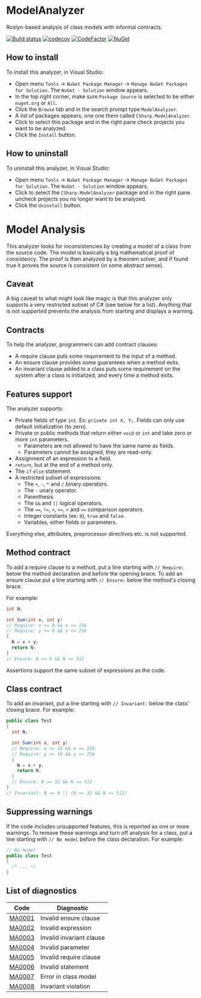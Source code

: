 # ModelAnalyzer

Roslyn-based analysis of class models with informal contracts.

[![Build status](https://ci.appveyor.com/api/projects/status/adtm9d6che63hlf2?svg=true)](https://ci.appveyor.com/project/dlebansais/modelanalyzer)
[![codecov](https://codecov.io/gh/dlebansais/ModelAnalyzer/branch/master/graph/badge.svg?token=EiqUBv7cWP)](https://codecov.io/gh/dlebansais/ModelAnalyzer)
[![CodeFactor](https://www.codefactor.io/repository/github/dlebansais/modelanalyzer/badge)](https://www.codefactor.io/repository/github/dlebansais/modelanalyzer)
[![NuGet](https://img.shields.io/nuget/v/Test.CSharp.ModelAnalyzer.svg)](https://www.nuget.org/packages/Test.CSharp.ModelAnalyzer)

## How to install

To install this analyzer, in Visual Studio:

+ Open menu `Tools` -> `NuGet Package Manager` -> `Manage NuGet Packages for Solution`. The `NuGet - Solution` window appears.  
+ In the top right corner, make sure `Package Source` is selected to be either `nuget.org` or `All`.
+ Click the `Browse` tab and in the search prompt type `ModelAnalyzer`.
+ A list of packages appears, one one them called `CSharp.ModelAnalyzer`.
+ Click to select this package and in the right pane check projects you want to be analyzed.
+ Click the `Install` button.

## How to uninstall

To uninstall this analyzer, in Visual Studio:

+ Open menu `Tools` -> `NuGet Package Manager` -> `Manage NuGet Packages for Solution`. The `NuGet - Solution` window appears.  
+ Click to select the `CSharp.ModelAnalyzer` package and in the right pane uncheck projects you no longer want to be analyzed.
+ Click the `Uninstall` button.

# Model Analysis

This analyzer looks for inconsistencies by creating a model of a class from the source code. The model is basically a big mathematical proof of consistency. The proof is then analyzed by a theorem solver, and if found true it proves the source is consistent (in some abstract sense).

## Caveat

A big caveat to what might look like magic is that this analyzer only supports a very restricted subset of C# (see below for a list). Anything that is not supported prevents the analysis from starting and displays a warning.

## Contracts
To help the analyzer, programmers can add contract clauses:

+ A require clause puts some requirement to the input of a method.
+ An ensure clause provides some guarantees when a method exits.
+ An invariant clause added to a class puts some requirement on the system after a class is initialized, and every time a method exits.

## Features support

The analyzer supports:

+ Private fields of type `int`. Ex: `private int X, Y;`. Fields can only use default initialization (to zero).
+ Private or public methods that return either `void` or `int` and take zero or more `int` parameters.
  * Parameters are not allowed to have the same name as fields.
  * Parameters cannot be assigned, they are read-only.
+ Assignment of an expression to a field.
+ `return`, but at the end of a method only.
+ The `if` `else` statement.
+ A restricted subset of expressions:
  * The `+`, `-`, `*` and `/` binary operators.
  * The `-` unary operator.
  * Parenthesis.
  * The `&&` and `||` logical operators.
  * The `==`, `!=`, `>`, `>=`, `<` and `<=` comparison operators.
  * Integer constants (ex: `0`), `true` and `false`.
  * Variables, either fields or parameters.

Everything else, attributes, preprocessor directives etc. is not supported.

## Method contract

To add a require clause to a method, put a line starting with `// Require:` below the method declaration and before the opening brace. To add an ensure clause put a line starting with `// Ensure:` below the method's closing brace.

For example:

````csharp
int N;

int Sum(int x, int y)
// Require: x >= 0 && x <= 256 
// Require: y >= 0 && y <= 256 
{
  N = x + y;
  return N;
}
// Ensure: N >= 0 && N <= 512
````

Assertions support the same subset of expressions as the code.
 
## Class contract

To add an invariant, put a line starting with `// Invariant:` below the class' closing brace. For example:

````csharp
public class Test
{
  int N;

  int Sum(int x, int y)
  // Require: x >= 16 && x <= 256 
  // Require: y >= 16 && y <= 256 
  {
    N = x + y;
    return N;
  }
  // Ensure: N >= 32 && N <= 512
}
// Invariant: N == 0 || (N >= 32 && N <= 512)
````

## Suppressing warnings

If the code includes unsupported features, this is reported as one or more warnings. To remove these warnings and turn off analysis for a class, put a line starting with `// No model` before the class declaration. For example:

````csharp
// No model
public class Test
{
  /* ... */
}
````

## List of diagnostics

| Code   | Diagnostic               |
| ------ | ------------------------ |
| [MA0001](doc/MA0001.md) | Invalid ensure clause    |
| [MA0002](doc/MA0002.md) | Invalid expression       |
| [MA0003](doc/MA0003.md) | Invalid invariant clause |
| [MA0004](doc/MA0004.md) | Invalid parameter        |
| [MA0005](doc/MA0005.md) | Invalid require clause   |
| [MA0006](doc/MA0006.md) | Invalid statement        |
| [MA0007](doc/MA0007.md) | Error in class model     |
| [MA0008](doc/MA0008.md) | Invariant violation      |
